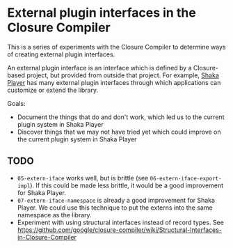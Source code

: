 # External plugin interfaces in the Closure Compiler

This is a series of experiments with the Closure Compiler to determine ways of
creating external plugin interfaces.

An external plugin interface is an interface which is defined by a Closure-based
project, but provided from outside that project.  For example, [Shaka Player][]
has many external plugin interfaces through which applications can customize or
extend the library.

Goals:
  - Document the things that do and don't work, which led us to the current
    plugin system in Shaka Player
  - Discover things that we may not have tried yet which could improve on the
    current plugin system in Shaka Player

[Shaka Player]: https://github.com/google/shaka-player

## TODO

 - `05-extern-iface` works well, but is brittle (see `06-extern-iface-export-impl`).
   If this could be made less brittle, it would be a good improvement for Shaka Player.
 - `07-extern-iface-namespace` is already a good improvement for Shaka Player.
   We could use this technique to put the externs into the same namespace as the library.
 - Experiment with using structural interfaces instead of record types.
   See https://github.com/google/closure-compiler/wiki/Structural-Interfaces-in-Closure-Compiler
